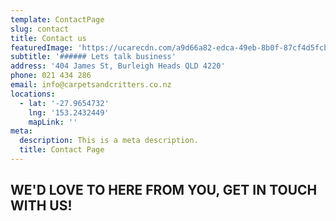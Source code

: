 ```yaml
---
template: ContactPage
slug: contact
title: Contact us
featuredImage: 'https://ucarecdn.com/a9d66a82-edca-49eb-8b0f-87cf4d5fcb01/'
subtitle: '###### Lets talk business'
address: '404 James St, Burleigh Heads QLD 4220'
phone: 021 434 286
email: info@carpetsandcritters.co.nz
locations:
  - lat: '-27.9654732'
    lng: '153.2432449'
    mapLink: ''
meta:
  description: This is a meta description.
  title: Contact Page
---
```

## WE'D LOVE TO HERE FROM YOU, GET IN TOUCH WITH US!
